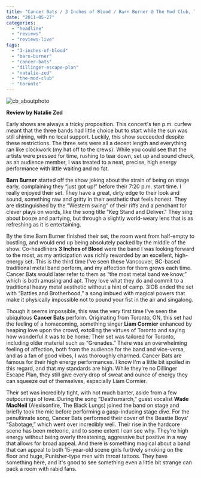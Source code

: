 ```yaml
---
title: "Cancer Bats / 3 Inches of Blood / Barn Burner @ The Mod Club, Toronto ON, May 19th, 2011"
date: "2011-05-27"
categories: 
  - "headline"
  - "reviews"
  - "reviews-live"
tags: 
  - "3-inches-of-blood"
  - "barn-burner"
  - "cancer-bats"
  - "dillinger-escape-plan"
  - "natalie-zed"
  - "the-mod-club"
  - "toronto"
---
```


![](http://www.hellbound.ca/wp-content/uploads/2011/05/cb_aboutphoto-290x193.jpg "cb_aboutphoto")

**Review by Natalie Zed**

Early shows are always a tricky proposition. This concert's ten p.m. curfew meant that the three bands had little choice but to start while the sun was still shining, with no local support. Luckily, this show succeeded despite these restrictions. The three sets were all a decent length and everything ran like clockwork (my hat off to the crews). While you could see that the artists were pressed for time, rushing to tear down, set up and sound check, as an audience member, I was treated to a neat, precise, high energy performance with little waiting and no fat.

**Barn Burner** started off the show joking about the strain of being on stage early, complaining they “just got up!” before their 7:20 p.m. start time. I really enjoyed their set. They have a great, dirty edge to their look and sound, something raw and gritty in their aesthetic that feels honest. They are distinguished by the “Western swing” of their riffs and a penchant for clever plays on words, like the song title “Keg Stand and Deliver.” They sing about booze and partying, but through a slightly world-weary lens that is as refreshing as it is entertaining.

By the time Barn Burner finished their set, the room went from half-empty to bustling, and would end up being absolutely packed by the middle of the show. Co-headliners **3 Inches of Blood** were the band I was looking forward to the most, as my anticipation was richly rewarded by an excellent, high-energy set. This is the third time I've seen these Vancouver, BC-based traditional metal band perform, and my affection for them grows each time. Cancer Bats would later refer to them as “the most metal band we know,” which is both amusing and apt. They love what they do and commit to a traditional heavy metal aesthetic without a hint of camp. 3IOB ended the set with “Battles and Brotherhood,” a song imbued with magical powers that make it physically impossible not to pound your fist in the air and singalong.

Though it seems impossible, this was the very first time I've seen the ubiquitous **Cancer Bats** perform. Originating from Toronto, ON, this set had the feeling of a homecoming, something singer **Liam Cormier** enhanced by heaping love upon the crowd, extolling the virtues of Toronto and saying how wonderful it was to be home. Their set was tailored for Toronto, including older material such as “Grenades.” There was an overwhelming feeling of affection, both from the audience for the band and vice-versa, and as a fan of good vibes, I was thoroughly charmed. Cancer Bats are famous for their high energy performances. I know I'm a little bit spoiled in this regard, and that my standards are high. While they're no Dillinger Escape Plan, they still give every drop of sweat and ounce of energy they can squeeze out of themselves, especially Liam Cormier.

Their set was incredibly tight, with not much banter, aside from a few outpourings of love. During the song “Deathsmarch,” guest vocalist **Wade MacNeil** (Alexisonfire, The Black Lungs) joined the band on stage and briefly took the mic before performing a gasp-inducing stage dive. For the penultimate song, Cancer Bats performed their cover of the Beastie Boys' “Sabotage,” which went over incredibly well. Their rise in the hardcore scene has been meteoric, and to some extent I can see why. They're high energy without being overly threatening, aggressive but positive in a way that allows for broad appeal. And there is something magical about a band that can appeal to both 15-year-old scene girls furtively smoking on the floor and huge, Punisher-type men with throat tattoos. They have something here, and it's good to see something even a little bit strange can pack a room with rabid fans.
